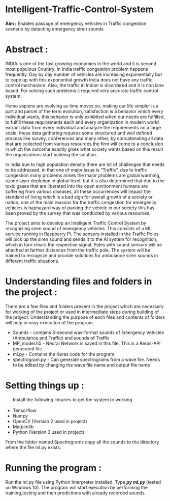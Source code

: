 # Intelligent-Traffic-Control-System
<b>Aim :</b> Enables passage of emergency vehicles in Traffic congestion scenario by detecting emergency siren sounds

# Abstract : 
INDIA is one of the fast growing economies in the world and it is second most populous Country. In India traffic congestion problem happens frequently. Day by day number of vehicles are increasing exponentially but to cope up with this exponential growth India does not have any traffic control mechanism. Also, the traffic in Indian is disordered and it is non lane based. For solving such problems it required very accurate traffic control system.

Homo sapiens are evolving as time moves on, making our life simpler is a part and parcel of the term evolution, satisfaction is a behavior which every individual wants, this behavior is only  exhibited  when  our  needs  are  fulfilled,  to  fulfill  these  requirements  each  and  every organization in modern world extract data from every individual and analyze the requirements on a large scale, these data gathering requires some structured and well defined process like survey, conferences and many other, by concatenating all data that are collected from various resources the firm will come to a conclusion in which the outcome exactly gives what society wants based on this result the organizations start building the solution.

In India due to high population density there are lot of challenges that needs to be addressed, in that one of major issue is “Traffic”, due to traffic congestion many problems arises the major problems are global warming, ozone layer depletion in global level, but it is also determined that due to the toxic gases that are liberated into the open environment humans are suffering from various diseases, all these occurrences will impact the standard of living which is a bad sign for overall growth of a society or nation, one of the main reasons for the traffic congestion for emergency vehicles is haphazard way of parking the vehicle in our society this has been proved by the survey that was conducted by various resources.

The project aims to develop an Intelligent Traffic Control System by recognizing siren sound of emergency vehicles. This consists of a ML service running in Raspberry Pi. The sensors installed in the Traffic Poles will pick up the siren sound and sends it to the AI system for recognition, which in turn clears the respective signal. Poles with sound sensors will be attached at farther distances from the traffic pole. The system will be trained to recognize and provide solutions for ambulance siren sounds in different traffic situations.

# Understanding files and folders in the project : 

There are a few files and folders present in the project which are necessary for working of the project or used in intermediate steps during building of the project. Understanding the purpose of each files and contents of folders will help in easy execution of the program.

<ul>
  <li>Sounds - contains 3-second wav-format sounds of Emergency Vehicles (Ambulance and Traffic) and sounds of Traffic</li>
  <li>MP_model.h5 - Neural Network is saved in this file. This is a Keras-API generated file.</li>
  <li>ml.py - Contains the Keras code for the program. </li>
  <li>spectrogram.py - Can generate spectrograms from a wave file. Needs to be edited by changing the wave file name and output file name
  </ul>
  
# Setting things up : 

<ul>
  Install the following libraries to get the system to working.<br /><br />
  <li>Tensorflow</li>
  <li>Numpy</li>
  <li>OpenCV (Version 2 used in project)</li>
  <li>Matplotlib</li>
  <li>Python (Version 3 used in project)</li>
</ul>
 <p>From the folder named Spectrograms copy all the sounds to the directory where the file ml.py exists.<br />
  
 # Running the program :  
  Run the ml.py file using Python Interpreter installed.
  Type <b> <i>py ml.py</i> </b> (tested on Windows 10).
The program will start execution by performing the training,testing and then predictions with already recorded sounds.
</p>
